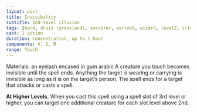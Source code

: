 ```yaml
---
layout: post
title: Invisibility
subtitle: 2nd-level illusion
tags: [bard, druid (grassland), sorcerer, warlock, wizard, level2, illusion]
cast: 1 action
duration: Concentration, up to 1 hour
components: V, S, M
range: Touch
---
```

Materials: an eyelash encased in gum arabic
A creature you touch becomes invisible until the spell ends. Anything the target is wearing or carrying is invisible as long as it is on the target’s person. The spell ends for a target that attacks or casts a spell.

**At Higher Levels.** When you cast this spell using a spell slot of 3rd level or higher, you can target one additional creature for each slot level above 2nd.